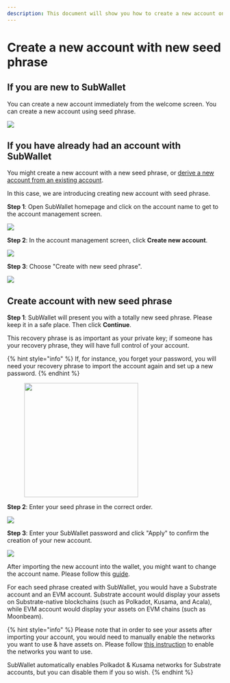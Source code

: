 ```yaml
---
description: This document will show you how to create a new account on SubWallet.
---
```


# Create a new account with new seed phrase

## If you are new to SubWallet

You can create a new account immediately from the welcome screen. You can create a new account using seed phrase.&#x20;

![](<../../.gitbook/assets/image (17).png>)&#x20;



## If you have already had an account with SubWallet

You might create a new account with a new seed phrase, or [derive a new account from an existing account](derive-a-new-account-from-an-existing-account.md).&#x20;

In this case, we are introducing creating new account with seed phrase.&#x20;

**Step 1**: Open SubWallet homepage and click on the account name to get to the account management screen.

![](<../../.gitbook/assets/image (28) (1) (1) (1) (1) (1).png>)

**Step 2**: In the account management screen, click **Create new account**.

![](<../../.gitbook/assets/image (71) (1) (1) (1) (1).png>)

**Step 3**: Choose "Create with new seed phrase".

![](<../../.gitbook/assets/image (39) (1) (1) (1) (1) (1).png>)



## Create account with new seed phrase

**Step 1**: SubWallet will present you with a totally new seed phrase. Please keep it in a safe place. Then click **Continue**.

This recovery phrase is as important as your private key; if someone has your recovery phrase, they will have full control of your account.&#x20;

{% hint style="info" %}
If, for instance, you forget your password, you will need your recovery phrase to import the account again and set up a new password.
{% endhint %}

<div align="left">

<figure><img src="../../.gitbook/assets/image (18).png" alt="" width="266"><figcaption></figcaption></figure>

</div>

**Step 2**: Enter your seed phrase in the correct order.

![](<../../.gitbook/assets/image (21).png>)



**Step 3**: Enter your SubWallet password and click "Apply" to confirm the creation of your new account.

![](<../../.gitbook/assets/image (14) (2).png>)

After importing the new account into the wallet, you might want to change the account name. Please follow this [guide](switch-between-accounts-and-change-account-name.md).

For each seed phrase created with SubWallet, you would have a Substrate account and an EVM account. Substrate account would display your assets on Substrate-native blockchains (such as Polkadot, Kusama, and Acala), while EVM account would display your assets on EVM chains (such as Moonbeam).&#x20;

{% hint style="info" %}
Please note that in order to see your assets after importing your account, you would need to manually enable the networks you want to use & have assets on. Please follow [this instruction](../customize-your-blockchains.md) to enable the networks you want to use.

SubWallet automatically enables Polkadot & Kusama networks for Substrate accounts, but you can disable them if you so wish.&#x20;
{% endhint %}

